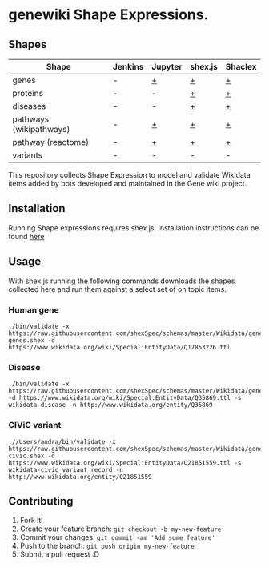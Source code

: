 # genewiki Shape Expressions. 
## Shapes
| Shape | Jenkins | Jupyter | shex.js | Shaclex | 
|---|---|---|---|---|
|genes  |-|[+](https://colab.research.google.com/drive/1QSXPdEL77V13d93XmWO5K5-TQTIYS_P7#scrollTo=Mkd5GKBOdueV)|[+](https://rawgit.com/shexSpec/shex.js/wikidata/doc/shex-simple.html?manifestURL=https://raw.githubusercontent.com/SuLab/Genewiki-ShEx/master/genes/manifest.json) |[+](http://shaclex.herokuapp.com/load?manifestURL=https://raw.githubusercontent.com/SuLab/Genewiki-ShEx/master/genes/manifest.json)|
| proteins  |-|-|[+](https://rawgit.com/shexSpec/shex.js/wikidata/doc/shex-simple.html?manifestURL=https://raw.githubusercontent.com/SuLab/Genewiki-ShEx/master/proteins/manifest.json)| [+](http://shaclex.herokuapp.com/load?manifestURL=ttps://raw.githubusercontent.com/SuLab/Genewiki-ShEx/master/proteins/manifest.json)|
| diseases  |-|-|[+](https://rawgit.com/shexSpec/shex.js/wikidata/doc/shex-simple.html?manifestURL=https://raw.githubusercontent.com/SuLab/Genewiki-ShEx/master/diseases/manifest.json)|[+](http://shaclex.herokuapp.com/load?manifestURL=ttps://raw.githubusercontent.com/SuLab/Genewiki-ShEx/master/diseases/manifest.json)|
| pathways (wikipathways) |-|[+](https://colab.research.google.com/drive/10hUMlUlKyApJEXQ0XGxd7U9GZ9WSWGxL#scrollTo=Mkd5GKBOdueV)|[+](https://rawgit.com/shexSpec/shex.js/wikidata/doc/shex-simple.html?manifestURL=https://raw.githubusercontent.com/SuLab/Genewiki-ShEx/master/pathways/wikipathways/manifest.json)|[+](http://shaclex.herokuapp.com/load?manifestURL=ttps://raw.githubusercontent.com/SuLab/Genewiki-ShEx/master/pathways/wikipathways/manifest.json)|
| pathway (reactome) |-|[+](https://colab.research.google.com/drive/1bWxsXuv04eq1ozn9z9MJ7Xlu2meQ5R1c#scrollTo=Mkd5GKBOdueV)|[+](https://rawgit.com/shexSpec/shex.js/wikidata/doc/shex-simple.html?manifestURL=https://raw.githubusercontent.com/shexSpec/schemas/master/Wikidata/pathways/Reactome/manifest.json)|[+](http://shaclex.herokuapp.com/load?manifestURL=ttps://raw.githubusercontent.com/SuLab/Genewiki-ShEx/master/Reactome/manifest.json)|
| variants  |-|-|-|-|


This repository collects Shape Expression to model and validate Wikidata items added by bots developed and maintained in the Gene wiki project. 
## Installation
Running Shape expressions requires shex.js. Installation instructions can be found [here](https://github.com/shexSpec/shex.js/)
## Usage
With shex.js running the following commands downloads the shapes collected here and run them against a select set of on topic items. 
### Human gene
```
./bin/validate -x https://raw.githubusercontent.com/shexSpec/schemas/master/Wikidata/genewiki/wikidata_human-genes.shex -d https://www.wikidata.org/wiki/Special:EntityData/Q17853226.ttl

``` 

### Disease
```
./bin/validate -x https://raw.githubusercontent.com/shexSpec/schemas/master/Wikidata/genewiki/wikidata_disease.shex -d https://www.wikidata.org/wiki/Special:EntityData/Q35869.ttl -s wikidata-disease -n http://www.wikidata.org/entity/Q35869
``` 

### CIViC variant
``` 
.//Users/andra/bin/validate -x https://raw.githubusercontent.com/shexSpec/schemas/master/Wikidata/genewiki/wikidata-civic.shex -d https://www.wikidata.org/wiki/Special:EntityData/Q21851559.ttl -s wikidata-civic_variant_record -n http://www.wikidata.org/entity/Q21851559
```
## Contributing
1. Fork it!
2. Create your feature branch: `git checkout -b my-new-feature`
3. Commit your changes: `git commit -am 'Add some feature'`
4. Push to the branch: `git push origin my-new-feature`
5. Submit a pull request :D





